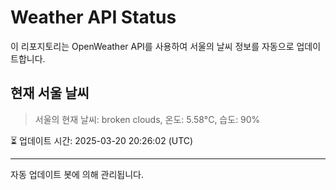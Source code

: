 
# Weather API Status

이 리포지토리는 OpenWeather API를 사용하여 서울의 날씨 정보를 자동으로 업데이트합니다.

## 현재 서울 날씨
> 서울의 현재 날씨: broken clouds, 온도: 5.58°C, 습도: 90%

⏳ 업데이트 시간: 2025-03-20 20:26:02 (UTC)

---
자동 업데이트 봇에 의해 관리됩니다.
